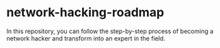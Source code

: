 # network-hacking-roadmap
In this repository, you can follow the step-by-step process of becoming a network hacker and transform into an expert in the field.
